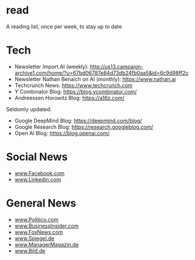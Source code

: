 # read
A reading list, once per week, to stay up to date

# Tech
* Newsletter Import.AI (weekly): http://us13.campaign-archive1.com/home/?u=67bd06787e84d73db24fb0aa5&id=6c9d98ff2c
* Newsletter Nathan Benaich on AI (monthly): https://www.nathan.ai
* Techcrunch News: https://www.techcrunch.com
* Y Combinator Blog: https://blog.ycombinator.com/
* Andreessen Horowitz Blog: https://a16z.com/

Seldomly updated:
* Google DeepMind Blog: https://deepmind.com/blog/
* Google Research Blog: https://research.googleblog.com/
* Open AI Blog: https://blog.openai.com/

# Social News
* www.Facebook.com
* www.Linkedin.com

# General News
* www.Politico.com
* www.BusinessInsider.com
* www.FoxNews.com
* www.Spiegel.de
* www.ManagerMagazin.de
* www.Bild.de
